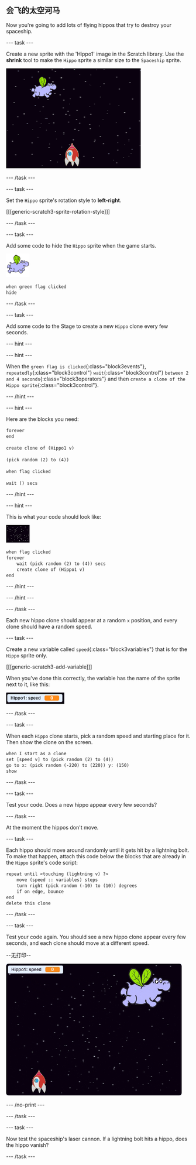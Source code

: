 ## 会飞的太空河马

Now you're going to add lots of flying hippos that try to destroy your spaceship.

\--- task \---

Create a new sprite with the 'Hippo1' image in the Scratch library. Use the **shrink** tool to make the `Hippo` sprite a similar size to the `Spaceship` sprite.

![截屏](images/invaders-hippo.png)

\--- /task \---

\--- task \---

Set the `Hippo` sprite's rotation style to **left-right**.

[[[generic-scratch3-sprite-rotation-style]]]

\--- /task \---

\--- task \---

Add some code to hide the `Hippo` sprite when the game starts.

![hippo sprite](images/hippo-sprite.png)

```blocks3
when green flag clicked
hide
```

\--- /task \---

\--- task \---

Add some code to the Stage to create a new `Hippo` clone every few seconds.

\--- hint \---

\--- hint \---

When the `green flag is clicked`{:class="block3events"}, `repeatedly`{:class="block3control"} `wait`{:class="block3control"} `between 2 and 4 seconds`{:class="block3operators"} and then `create a clone of the Hippo sprite`{:class="block3control"}.

\--- /hint \---

\--- hint \---

Here are the blocks you need:

```blocks3
forever
end

create clone of (Hippo1 v)

(pick random (2) to (4))

when flag clicked

wait () secs
```

\--- /hint \---

\--- hint \---

This is what your code should look like:

![stage sprite](images/stage-sprite.png)

```blocks3
when flag clicked
forever
    wait (pick random (2) to (4)) secs
    create clone of (Hippo1 v)
end
```

\--- /hint \---

\--- /hint \---

\--- /task \---

Each new hippo clone should appear at a random `x` position, and every clone should have a random speed.

\--- task \---

Create a new variable called `speed`{:class="block3variables"} that is for the `Hippo` sprite only.

[[[generic-scratch3-add-variable]]]

When you've done this correctly, the variable has the name of the sprite next to it, like this:

![截屏](images/invaders-var-test.png)

\--- /task \---

\--- task \---

When each `Hippo` clone starts, pick a random speed and starting place for it. Then show the clone on the screen.

```blocks3
when I start as a clone
set [speed v] to (pick random (2) to (4))
go to x: (pick random (-220) to (220)) y: (150)
show
```

\--- /task \---

\--- task \---

Test your code. Does a new hippo appear every few seconds?

\--- /task \---

At the moment the hippos don't move.

\--- task \---

Each hippo should move around randomly until it gets hit by a lightning bolt. To make that happen, attach this code below the blocks that are already in the `Hippo` sprite's code script:

```blocks3
repeat until <touching (lightning v) ?>
    move (speed :: variables) steps
    turn right (pick random (-10) to (10)) degrees
    if on edge, bounce
end
delete this clone
```

\--- /task \---

\--- task \---

Test your code again. You should see a new hippo clone appear every few seconds, and each clone should move at a different speed.

--无打印--

![截屏](images/hippo-clones.gif)

\--- /no-print \---

\--- /task \---

\--- task \---

Now test the spaceship's laser cannon. If a lightning bolt hits a hippo, does the hippo vanish?

\--- /task \---